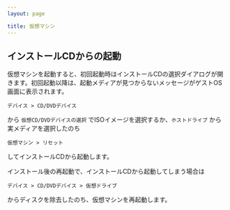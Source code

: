```yaml
---
layout: page

title: 仮想マシン
---
```


## インストールCDからの起動

仮想マシンを起動すると、初回起動時はインストールCDの選択ダイアログが開きます。初回起動以降は、起動メディアが見つからないメッセージがゲストOS画面に表示されます。

    デバイス > CD/DVDデバイス

から `仮想CD/DVDデバイスの選択` でISOイメージを選択するか、`ホストドライブ` から実メディアを選択したのち

    仮想マシン > リセット

してインストールCDから起動します。

インストール後の再起動で、インストールCDから起動してしまう場合は

    デバイス > CD/DVDデバイス > 仮想ドライブ

からディスクを除去したのち、仮想マシンを再起動します。

